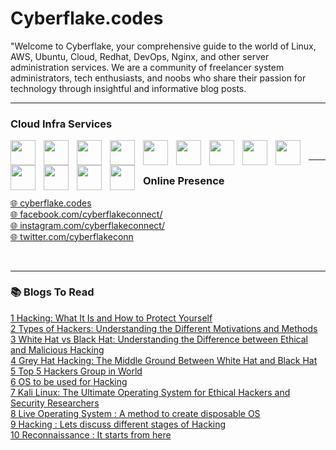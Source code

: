 <h1>Cyberflake.codes</h1>
"Welcome to Cyberflake, your comprehensive guide to the world of Linux, AWS, Ubuntu, Cloud, Redhat, DevOps, Nginx, and other server administration services. We are a community of freelancer system administrators, tech enthusiasts, and noobs who share their passion for technology through insightful and informative blog posts.

<br>
<hr>
<h3>Cloud Infra Services</h3>

<p>
<img align="left" width="40px" style="padding-right:10px" src="https://cdn.jsdelivr.net/gh/devicons/devicon/icons/amazonwebservices/amazonwebservices-original.svg" />
<img align="left" width="40px" style="padding-right:10px" src="https://cdn.jsdelivr.net/gh/devicons/devicon/icons/docker/docker-original.svg" />
<img align="left" width="40px" style="padding-right:10px" src="https://cdn.jsdelivr.net/gh/devicons/devicon/icons/kubernetes/kubernetes-plain.svg" />
<img align="left" width="40px" style="padding-right:10px" src="https://cdn.jsdelivr.net/gh/devicons/devicon/icons/linux/linux-original.svg" />
<img align="left" width="40px" style="padding-right:10px" src="https://cdn.jsdelivr.net/gh/devicons/devicon/icons/redhat/redhat-plain.svg" />
<img align="left" width="40px" style="padding-right:10px" src="https://cdn.jsdelivr.net/gh/devicons/devicon/icons/ubuntu/ubuntu-plain.svg" />
<img align="left" width="40px" style="padding-right:10px" src="https://cdn.jsdelivr.net/gh/devicons/devicon/icons/centos/centos-original.svg" />
<img align="left" width="40px" style="padding-right:10px" src="https://cdn.jsdelivr.net/gh/devicons/devicon/icons/tomcat/tomcat-original.svg" />
<img align="left" width="40px" style="padding-right:10px" src="https://cdn.jsdelivr.net/gh/devicons/devicon/icons/nginx/nginx-original.svg" />
<img align="left" width="40px" style="padding-right:10px" src="https://cdn.jsdelivr.net/gh/devicons/devicon/icons/apache/apache-original.svg" />
<img align="left" width="40px" style="padding-right:10px" src="https://cdn.jsdelivr.net/gh/devicons/devicon/icons/html5/html5-original.svg" />
<img align="left" width="40px" style="padding-right:10px" src="https://cdn.jsdelivr.net/gh/devicons/devicon/icons/css3/css3-original.svg" />
<img align="left" width="40px" style="padding-right:10px" src="https://cdn.jsdelivr.net/gh/devicons/devicon/icons/php/php-original.svg" />
</p>

<br>
<hr>
<h3>Online Presence</h3>

<p>
 <a target="_blank" href="www.cyberflake.codes">🌐 cyberflake.codes</a><br>
 <a target="_blank" href="https://www.facebook.com/cyberflakeconnect/">🌐 facebook.com/cyberflakeconnect/</a><br>
 <a target="_blank" href="https://www.instagram.com/cyberflakeconnect/">🌐 instagram.com/cyberflakeconnect/</a><br>
 <a target="_blank" href="https://twitter.com/cyberflakeconn">🌐 twitter.com/cyberflakeconn</a><br>
</p>

<br>
<hr>
<h3>📚 Blogs To Read</h3>

<p>
<a target="_blank" href="www.cyberflake.codes">1	Hacking: What It Is and How to Protect Yourself</a><br>
<a target="_blank" href="www.cyberflake.codes">2	Types of Hackers: Understanding the Different Motivations and Methods</a><br>
<a target="_blank" href="www.cyberflake.codes">3	White Hat vs Black Hat: Understanding the Difference between Ethical and Malicious Hacking</a><br>
<a target="_blank" href="www.cyberflake.codes">4	Grey Hat Hacking: The Middle Ground Between White Hat and Black Hat</a><br>
<a target="_blank" href="www.cyberflake.codes">5	Top 5 Hackers Group in World</a><br>
<a target="_blank" href="www.cyberflake.codes">6	OS to be used for Hacking</a><br>
<a target="_blank" href="www.cyberflake.codes">7	Kali Linux: The Ultimate Operating System for Ethical Hackers and Security Researchers</a><br>
<a target="_blank" href="www.cyberflake.codes">8	Live Operating System : A method to create disposable OS</a><br>
<a target="_blank" href="www.cyberflake.codes">9	Hacking : Lets discuss different stages of Hacking</a><br>
<a target="_blank" href="www.cyberflake.codes">10	Reconnaissance : It starts from here</a><br>
</p>
          
